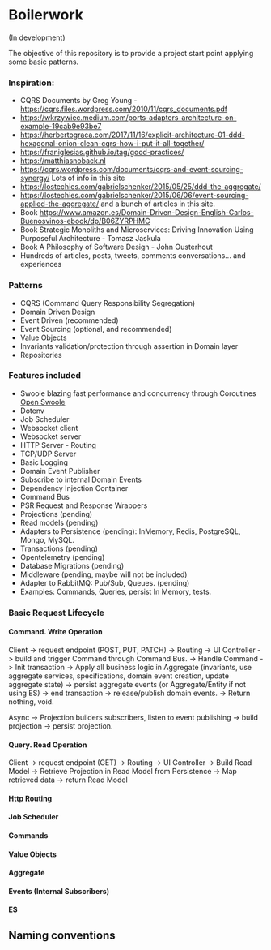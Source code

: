# Boilerwork

(In development)

The objective of this repository is to provide a project start point applying some basic patterns.

### Inspiration:
- CQRS Documents by Greg Young - https://cqrs.files.wordpress.com/2010/11/cqrs_documents.pdf
- https://wkrzywiec.medium.com/ports-adapters-architecture-on-example-19cab9e93be7
- https://herbertograca.com/2017/11/16/explicit-architecture-01-ddd-hexagonal-onion-clean-cqrs-how-i-put-it-all-together/
- https://franiglesias.github.io/tag/good-practices/
- https://matthiasnoback.nl
- https://cqrs.wordpress.com/documents/cqrs-and-event-sourcing-synergy/ Lots of info in this site
- https://lostechies.com/gabrielschenker/2015/05/25/ddd-the-aggregate/ 
- https://lostechies.com/gabrielschenker/2015/06/06/event-sourcing-applied-the-aggregate/ and a bunch of articles in this site.
- Book https://www.amazon.es/Domain-Driven-Design-English-Carlos-Buenosvinos-ebook/dp/B06ZYRPHMC
- Book Strategic Monoliths and Microservices: Driving Innovation Using Purposeful Architecture - Tomasz Jaskula
- Book A Philosophy of Software Design - John Ousterhout
- Hundreds of articles, posts, tweets, comments conversations... and experiences

### Patterns
- CQRS (Command Query Responsibility Segregation)
- Domain Driven Design
- Event Driven (recommended)
- Event Sourcing (optional, and recommended)
- Value Objects
- Invariants validation/protection through assertion in Domain layer
- Repositories

### Features included
- Swoole blazing fast performance and concurrency through Coroutines [Open Swoole](https://openswoole.com)
- Dotenv
- Job Scheduler
- Websocket client
- Websocket server
- HTTP Server - Routing
- TCP/UDP Server
- Basic Logging
- Domain Event Publisher
- Subscribe to internal Domain Events
- Dependency Injection Container
- Command Bus
- PSR Request and Response Wrappers
- Projections (pending)
- Read models (pending)
- Adapters to Persistence (pending): InMemory, Redis, PostgreSQL, Mongo, MySQL.
- Transactions (pending)
- Opentelemetry (pending)
- Database Migrations (pending)
- Middleware (pending, maybe will not be included)
- Adapter to RabbitMQ: Pub/Sub, Queues. (pending)
- Examples: Commands, Queries, persist In Memory, tests.

### Basic Request Lifecycle

#### Command. Write Operation

Client -> request endpoint (POST, PUT, PATCH) -> Routing -> UI Controller -> build and trigger Command through Command Bus. -> Handle Command -> Init transaction -> Apply all business logic in Aggregate (invariants, use aggregate services, specifications, domain event creation, update aggregate state) -> persist aggregate events (or Aggregate/Entity if not using ES) -> end transaction -> release/publish domain events. -> Return nothing, void.

Async -> Projection builders subscribers, listen to event publishing -> build projection -> persist projection.

#### Query. Read Operation
Client -> request endpoint (GET) -> Routing -> UI Controller -> Build Read Model -> Retrieve Projection in Read Model from Persistence -> Map retrieved data -> return Read Model


#### Http Routing
#### Job Scheduler
#### Commands
#### Value Objects
#### Aggregate
#### Events (Internal Subscribers)
#### ES

## Naming conventions
